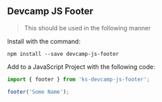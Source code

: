## Devcamp JS Footer

> This should be used in the following manner

Install with the command:

```
npm install --save devcamp-js-footer
```

Add to a JavaScript Project with the following code:

```javascript
import { footer } from 'ks-devcamp-js-footer';

footer('Some Name');
```